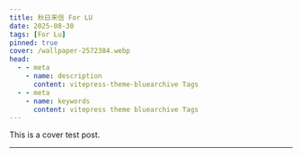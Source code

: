 ```yaml
---
title: 秋日来信 For LU
date: 2025-08-30
tags: [For Lu]
pinned: true
cover: /wallpaper-2572384.webp
head:
  - - meta
    - name: description
      content: vitepress-theme-bluearchive Tags
  - - meta
    - name: keywords
      content: vitepress theme bluearchive Tags
---
```

This is a cover test post.

---
